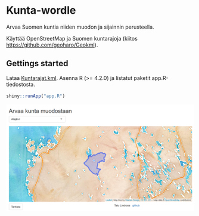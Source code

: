 # Kunta-wordle

Arvaa Suomen kuntia niiden muodon ja sijainnin perusteella.

Käyttää OpenStreetMap ja Suomen kuntarajoja (kiitos https://github.com/geoharo/Geokml).

## Gettings started

Lataa [Kuntarajat.kml](https://github.com/geoharo/Geokml). Asenna R (>= 4.2.0) ja listatut paketit app.R-tiedostosta.

```R
shiny::runApp("app.R")
```

![example](https://raw.githubusercontent.com/taturl/kunta-wordle/master//example.png)
